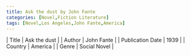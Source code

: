 ```yaml
---
title: Ask the dust by John Fante
categories: [Novel,Fiction Literature]
tags: [Novel,Los Angeles,John Fante,America]
---     
```

| Title | Ask the dust  |
| Author |  John Fante  |
| Publication Date | 1939   |
| Country | America |
| Genre | Social Novel  |
        